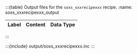 :::{table} Output files for the `soxs_xxxrecipexxx` recipe.
:name: soxs_xxxrecipexxx_output

| Label   | Content                                                                           | Data Type  |
| ------- | :-------------------------------------------------------------------------------- | ---------- |


:::


:::{include} output/soxs_xxxrecipexxx.inc
:::

